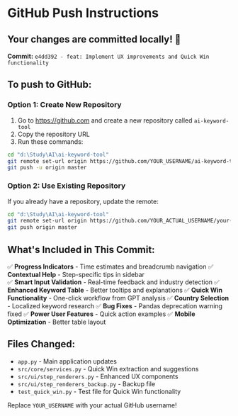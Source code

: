# GitHub Push Instructions

## Your changes are committed locally! 🎉

**Commit:** `e4dd392 - feat: Implement UX improvements and Quick Win functionality`

## To push to GitHub:

### Option 1: Create New Repository
1. Go to https://github.com and create a new repository called `ai-keyword-tool`
2. Copy the repository URL 
3. Run these commands:

```bash
cd "d:\Study\AI\ai-keyword-tool"
git remote set-url origin https://github.com/YOUR_USERNAME/ai-keyword-tool.git
git push -u origin master
```

### Option 2: Use Existing Repository
If you already have a repository, update the remote:

```bash
cd "d:\Study\AI\ai-keyword-tool"
git remote set-url origin https://github.com/YOUR_ACTUAL_USERNAME/your-repo-name.git
git push origin master
```

## What's Included in This Commit:

✅ **Progress Indicators** - Time estimates and breadcrumb navigation
✅ **Contextual Help** - Step-specific tips in sidebar  
✅ **Smart Input Validation** - Real-time feedback and industry detection
✅ **Enhanced Keyword Table** - Better tooltips and explanations
✅ **Quick Win Functionality** - One-click workflow from GPT analysis
✅ **Country Selection** - Localized keyword research
✅ **Bug Fixes** - Pandas deprecation warning fixed
✅ **Power User Features** - Quick action examples
✅ **Mobile Optimization** - Better table layout

## Files Changed:
- `app.py` - Main application updates
- `src/core/services.py` - Quick Win extraction and suggestions
- `src/ui/step_renderers.py` - Enhanced UX components
- `src/ui/step_renderers_backup.py` - Backup file
- `test_quick_win.py` - Test file for Quick Win functionality

Replace `YOUR_USERNAME` with your actual GitHub username!
